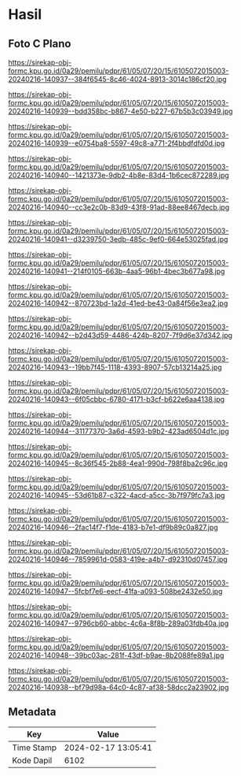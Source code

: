 # Hasil

## Foto C Plano

https://sirekap-obj-formc.kpu.go.id/0a29/pemilu/pdpr/61/05/07/20/15/6105072015003-20240216-140937--384f6545-8c46-4024-8913-3014c186cf20.jpg

https://sirekap-obj-formc.kpu.go.id/0a29/pemilu/pdpr/61/05/07/20/15/6105072015003-20240216-140939--bdd358bc-b867-4e50-b227-67b5b3c03949.jpg

https://sirekap-obj-formc.kpu.go.id/0a29/pemilu/pdpr/61/05/07/20/15/6105072015003-20240216-140939--e0754ba8-5597-49c8-a771-2f4bbdfdfd0d.jpg

https://sirekap-obj-formc.kpu.go.id/0a29/pemilu/pdpr/61/05/07/20/15/6105072015003-20240216-140940--1421373e-9db2-4b8e-83d4-1b6cec872289.jpg

https://sirekap-obj-formc.kpu.go.id/0a29/pemilu/pdpr/61/05/07/20/15/6105072015003-20240216-140940--cc3e2c0b-83d9-43f8-91ad-88ee8467decb.jpg

https://sirekap-obj-formc.kpu.go.id/0a29/pemilu/pdpr/61/05/07/20/15/6105072015003-20240216-140941--d3239750-3edb-485c-9ef0-664e53025fad.jpg

https://sirekap-obj-formc.kpu.go.id/0a29/pemilu/pdpr/61/05/07/20/15/6105072015003-20240216-140941--214f0105-663b-4aa5-96b1-4bec3b677a98.jpg

https://sirekap-obj-formc.kpu.go.id/0a29/pemilu/pdpr/61/05/07/20/15/6105072015003-20240216-140942--870723bd-1a2d-41ed-be43-0a84f56e3ea2.jpg

https://sirekap-obj-formc.kpu.go.id/0a29/pemilu/pdpr/61/05/07/20/15/6105072015003-20240216-140942--b2d43d59-4486-424b-8207-7f9d6e37d342.jpg

https://sirekap-obj-formc.kpu.go.id/0a29/pemilu/pdpr/61/05/07/20/15/6105072015003-20240216-140943--19bb7f45-1118-4393-8907-57cb13214a25.jpg

https://sirekap-obj-formc.kpu.go.id/0a29/pemilu/pdpr/61/05/07/20/15/6105072015003-20240216-140943--6f05cbbc-6780-4171-b3cf-b622e6aa4138.jpg

https://sirekap-obj-formc.kpu.go.id/0a29/pemilu/pdpr/61/05/07/20/15/6105072015003-20240216-140944--31177370-3a6d-4593-b9b2-423ad6504d1c.jpg

https://sirekap-obj-formc.kpu.go.id/0a29/pemilu/pdpr/61/05/07/20/15/6105072015003-20240216-140945--8c36f545-2b88-4ea1-990d-798f8ba2c96c.jpg

https://sirekap-obj-formc.kpu.go.id/0a29/pemilu/pdpr/61/05/07/20/15/6105072015003-20240216-140945--53d61b87-c322-4acd-a5cc-3b7f979fc7a3.jpg

https://sirekap-obj-formc.kpu.go.id/0a29/pemilu/pdpr/61/05/07/20/15/6105072015003-20240216-140946--2fac14f7-f1de-4183-b7e1-df9b89c0a827.jpg

https://sirekap-obj-formc.kpu.go.id/0a29/pemilu/pdpr/61/05/07/20/15/6105072015003-20240216-140946--7859961d-0583-419e-a4b7-d92310d07457.jpg

https://sirekap-obj-formc.kpu.go.id/0a29/pemilu/pdpr/61/05/07/20/15/6105072015003-20240216-140947--5fcbf7e6-eecf-41fa-a093-508be2432e50.jpg

https://sirekap-obj-formc.kpu.go.id/0a29/pemilu/pdpr/61/05/07/20/15/6105072015003-20240216-140947--9796cb60-abbc-4c6a-8f8b-289a03fdb40a.jpg

https://sirekap-obj-formc.kpu.go.id/0a29/pemilu/pdpr/61/05/07/20/15/6105072015003-20240216-140948--39bc03ac-281f-43df-b9ae-8b2088fe89a1.jpg

https://sirekap-obj-formc.kpu.go.id/0a29/pemilu/pdpr/61/05/07/20/15/6105072015003-20240216-140938--bf79d98a-64c0-4c87-af38-58dcc2a23902.jpg


## Metadata

| Key        | Value               |
| ---------- | ------------------- |
| Time Stamp | 2024-02-17 13:05:41 |
| Kode Dapil | 6102                |



